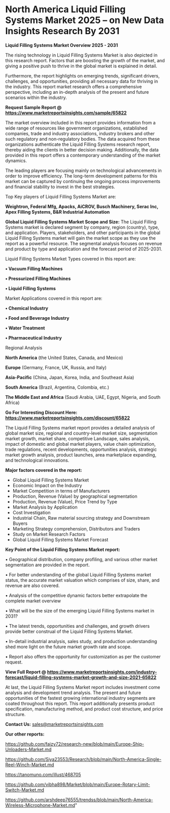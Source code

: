 # North America Liquid Filling Systems Market 2025 – on New Data Insights Research By 2031

<Strong> Liquid Filling Systems Market Overview 2025 - 2031</strong>

The rising technology in Liquid Filling Systems Market is also depicted in this research report. Factors that are boosting the growth of the market, and giving a positive push to thrive in the global market is explained in detail.

Furthermore, the report highlights on emerging trends, significant drivers, challenges, and opportunities, providing all necessary data for thriving in the industry. This report market research offers a comprehensive perspective, including an in-depth analysis of the present and future scenarios within the industry.

<strong>Request Sample Report @ <a href=https://www.marketreportsinsights.com/sample/65822>https://www.marketreportsinsights.com/sample/65822</a></strong>

The market overview included in this report provides information from a wide range of resources like government organizations, established companies, trade and industry associations, industry brokers and other such regulatory and non-regulatory bodies. The data acquired from these organizations authenticate the Liquid Filling Systems research report, thereby aiding the clients in better decision making. Additionally, the data provided in this report offers a contemporary understanding of the market dynamics.

The leading players are focusing mainly on technological advancements in order to improve efficiency. The long-term development patterns for this market can be captured by continuing the ongoing process improvements and financial stability to invest in the best strategies.

Top Key players of Liquid Filling Systems Market are:

<strong>Weightron, Federal Mfg, Apacks, AiCROV, Busch Machinery, Serac Inc, Apex Filling Systems, B&R Industrial Automation</strong>

<strong><b>Global Liquid Filling Systems Market Scope and Size:</b></strong>
The Liquid Filling Systems market is declared segment by company, region (country), type, and application. Players, stakeholders, and other participants in the global Liquid Filling Systems market will gain the market scope as they use the report as a powerful resource. The segmental analysis focuses on revenue and product by type and application and the forecast period of 2025-2031.

Liquid Filling Systems Market Types covered in this report are:

<strong>• Vacuum Filling Machines

• Pressurized Filling Machines

• Liquid Filling Systems</strong>

Market Applications covered in this report are:

<strong>• Chemical Industry

• Food and Beverage Industry

• Water Treatment

• Pharmaceutical Industry</strong> 

Regional Analysis

<strong>North America</strong> (the United States, Canada, and Mexico)

<strong>Europe</strong> (Germany, France, UK, Russia, and Italy)

<strong>Asia-Pacific</strong> (China, Japan, Korea, India, and Southeast Asia)

<strong>South America</strong> (Brazil, Argentina, Colombia, etc.)

<strong>The Middle East and Africa</strong> (Saudi Arabia, UAE, Egypt, Nigeria, and South Africa)

<strong>Go For Interesting Discount Here: <a href=https://www.marketreportsinsights.com/discount/65822>https://www.marketreportsinsights.com/discount/65822</a></strong>

The Liquid Filling Systems market report provides a detailed analysis of global market size, regional and country-level market size, segmentation market growth, market share, competitive Landscape, sales analysis, impact of domestic and global market players, value chain optimization, trade regulations, recent developments, opportunities analysis, strategic market growth analysis, product launches, area marketplace expanding, and technological innovations.

<strong><b>Major factors covered in the report:</b></strong>
<ul>
  <li>Global Liquid Filling Systems Market </li>
  <li>Economic Impact on the Industry</li>
  <li>Market Competition in terms of Manufacturers</li>
  <li>Production, Revenue (Value) by geographical segmentation</li>
  <li>Production, Revenue (Value), Price Trend by Type</li>
  <li>Market Analysis by Application</li>
  <li>Cost Investigation</li>
  <li>Industrial Chain, Raw material sourcing strategy and Downstream Buyers</li>
  <li>Marketing Strategy comprehension, Distributors and Traders</li>
  <li>Study on Market Research Factors</li>
  <li>Global Liquid Filling Systems Market Forecast</li>
</ul>

<strong><b>Key Point of the Liquid Filling Systems Market report:</b></strong>

• Geographical distribution, company profiling, and various other market segmentation are provided in the report.

• For better understanding of the global Liquid Filling Systems market status, the accurate market valuation which comprises of size, share, and revenue are also covered.

• Analysis of the competitive dynamic factors better extrapolate the complete market overview

• What will be the size of the emerging Liquid Filling Systems market in 2031?

• The latest trends, opportunities and challenges, and growth drivers provide better construal of the Liquid Filling Systems Market.

• In-detail industrial analysis, sales study, and production understanding shed more light on the future market growth rate and scope.

• Report also offers the opportunity for customization as per the customer request.

<strong><b>View Full Report @ <a href=https://www.marketreportsinsights.com/industry-forecast/liquid-filling-systems-market-growth-and-size-2021-65822>https://www.marketreportsinsights.com/industry-forecast/liquid-filling-systems-market-growth-and-size-2021-65822</a></b></strong>


At last, the Liquid Filling Systems Market report includes investment come analysis and development trend analysis. The present and future opportunities of the fastest growing international industry segments are coated throughout this report. This report additionally presents product specification, manufacturing method, and product cost structure, and price structure.

<strong>Contact Us:</strong>
sales@marketreportsinsights.com

<strong>Our other reports:</strong>

<a href=https://github.com/faizy72/research-new/blob/main/Europe-Ship-Unloaders-Market.md>https://github.com/faizy72/research-new/blob/main/Europe-Ship-Unloaders-Market.md</a>

<a href=https://github.com/Siya23553/Research/blob/main/North-America-Single-Reel-Winch-Market.md>https://github.com/Siya23553/Research/blob/main/North-America-Single-Reel-Winch-Market.md</a>

<a href=https://tanomuno.com/illust/468705>https://tanomuno.com/illust/468705</a>

<a href=https://github.com/vibha898/Market/blob/main/Europe-Rotary-Limit-Switch-Market.md>https://github.com/vibha898/Market/blob/main/Europe-Rotary-Limit-Switch-Market.md</a>

<a href=https://github.com/arshdeep76555/trendss/blob/main/North-America-Wireless-Microphone-Market.md>https://github.com/arshdeep76555/trendss/blob/main/North-America-Wireless-Microphone-Market.md</a>"
